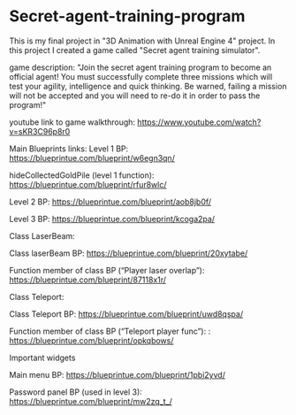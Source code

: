# Secret-agent-training-program
This is my final project in "3D Animation with Unreal Engine 4" project. 
In this project I created a game called "Secret agent training simulator".

game description: 
"Join the secret agent training program to become an official agent!  You must successfully complete three missions which will test your agility, intelligence and quick thinking. Be warned, failing a mission will not be accepted and you will need to re-do it in order to pass the program!"

youtube link to game walkthrough: https://www.youtube.com/watch?v=sKR3C96p8r0

Main Blueprints links:
Level 1 BP: https://blueprintue.com/blueprint/w6egn3qn/ 

hideCollectedGoldPile (level 1 function): https://blueprintue.com/blueprint/rfur8wlc/

Level 2 BP: https://blueprintue.com/blueprint/aob8jb0f/

Level 3 BP: https://blueprintue.com/blueprint/kcoga2pa/

Class LaserBeam:

Class laserBeam BP: https://blueprintue.com/blueprint/20xytabe/

Function member of class BP (“Player laser overlap”): https://blueprintue.com/blueprint/87118x1r/

Class Teleport:

Class Teleport BP: https://blueprintue.com/blueprint/uwd8qspa/

Function member of class BP (“Teleport player func”): : https://blueprintue.com/blueprint/opkqbows/

Important widgets

Main menu BP: https://blueprintue.com/blueprint/1pbi2yvd/

Password panel BP (used in level 3):  https://blueprintue.com/blueprint/mw2zq_t_/

